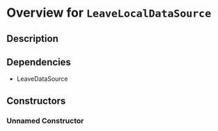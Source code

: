 # Overview for `LeaveLocalDataSource`

## Description



## Dependencies

- LeaveDataSource

## Constructors

### Unnamed Constructor


